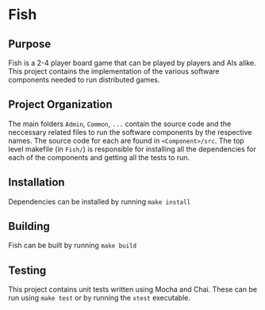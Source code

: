 # Fish

## Purpose

Fish is a 2-4 player board game that can be played by players and AIs alike. This project contains
the implementation of the various software components needed to run distributed games.

## Project Organization

The main folders `Admin`, `Common`, `...` contain the source code and the neccessary related files to run the software
components by the respective names. The source code for each are found in `<Component>/src`. The top level makefile (in `Fish/`)
is responsible for installing all the dependencies for each of the components and getting all the tests to run.

## Installation

Dependencies can be installed by running `make install`

## Building

Fish can be built by running `make build`

## Testing

This project contains unit tests written using Mocha and Chai. These can be run using `make test` or by running the `xtest` executable.
